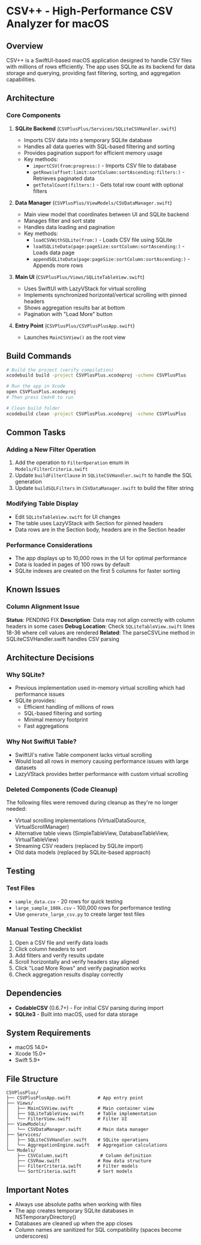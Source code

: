 # CSV++ - High-Performance CSV Analyzer for macOS

## Overview
CSV++ is a SwiftUI-based macOS application designed to handle CSV files with millions of rows efficiently. The app uses SQLite as its backend for data storage and querying, providing fast filtering, sorting, and aggregation capabilities.

## Architecture

### Core Components

1. **SQLite Backend** (`CSVPlusPlus/Services/SQLiteCSVHandler.swift`)
   - Imports CSV data into a temporary SQLite database
   - Handles all data queries with SQL-based filtering and sorting
   - Provides pagination support for efficient memory usage
   - Key methods:
     - `importCSV(from:progress:)` - Imports CSV file to database
     - `getRows(offset:limit:sortColumn:sortAscending:filters:)` - Retrieves paginated data
     - `getTotalCount(filters:)` - Gets total row count with optional filters

2. **Data Manager** (`CSVPlusPlus/ViewModels/CSVDataManager.swift`)
   - Main view model that coordinates between UI and SQLite backend
   - Manages filter and sort state
   - Handles data loading and pagination
   - Key methods:
     - `loadCSVWithSQLite(from:)` - Loads CSV file using SQLite
     - `loadSQLiteData(page:pageSize:sortColumn:sortAscending:)` - Loads data page
     - `appendSQLiteData(page:pageSize:sortColumn:sortAscending:)` - Appends more rows

3. **Main UI** (`CSVPlusPlus/Views/SQLiteTableView.swift`)
   - Uses SwiftUI with LazyVStack for virtual scrolling
   - Implements synchronized horizontal/vertical scrolling with pinned headers
   - Shows aggregation results bar at bottom
   - Pagination with "Load More" button

4. **Entry Point** (`CSVPlusPlus/CSVPlusPlusApp.swift`)
   - Launches `MainCSVView()` as the root view

## Build Commands

```bash
# Build the project (verify compilation)
xcodebuild build -project CSVPlusPlus.xcodeproj -scheme CSVPlusPlus

# Run the app in Xcode
open CSVPlusPlus.xcodeproj
# Then press Cmd+R to run

# Clean build folder
xcodebuild clean -project CSVPlusPlus.xcodeproj -scheme CSVPlusPlus
```

## Common Tasks

### Adding a New Filter Operation
1. Add the operation to `FilterOperation` enum in `Models/FilterCriteria.swift`
2. Update `buildFilterClause` in `SQLiteCSVHandler.swift` to handle the SQL generation
3. Update `buildSQLFilters` in `CSVDataManager.swift` to build the filter string

### Modifying Table Display
- Edit `SQLiteTableView.swift` for UI changes
- The table uses LazyVStack with Section for pinned headers
- Data rows are in the Section body, headers are in the Section header

### Performance Considerations
- The app displays up to 10,000 rows in the UI for optimal performance
- Data is loaded in pages of 100 rows by default
- SQLite indexes are created on the first 5 columns for faster sorting

## Known Issues

### Column Alignment Issue
**Status**: PENDING FIX
**Description**: Data may not align correctly with column headers in some cases
**Debug Location**: Check `SQLiteTableView.swift` lines 18-36 where cell values are rendered
**Related**: The parseCSVLine method in SQLiteCSVHandler.swift handles CSV parsing

## Architecture Decisions

### Why SQLite?
- Previous implementation used in-memory virtual scrolling which had performance issues
- SQLite provides:
  - Efficient handling of millions of rows
  - SQL-based filtering and sorting
  - Minimal memory footprint
  - Fast aggregations

### Why Not SwiftUI Table?
- SwiftUI's native Table component lacks virtual scrolling
- Would load all rows in memory causing performance issues with large datasets
- LazyVStack provides better performance with custom virtual scrolling

### Deleted Components (Code Cleanup)
The following files were removed during cleanup as they're no longer needed:
- Virtual scrolling implementations (VirtualDataSource, VirtualScrollManager)
- Alternative table views (SimpleTableView, DatabaseTableView, VirtualTableView)
- Streaming CSV readers (replaced by SQLite import)
- Old data models (replaced by SQLite-based approach)

## Testing

### Test Files
- `sample_data.csv` - 20 rows for quick testing
- `large_sample_100k.csv` - 100,000 rows for performance testing
- Use `generate_large_csv.py` to create larger test files

### Manual Testing Checklist
1. Open a CSV file and verify data loads
2. Click column headers to sort
3. Add filters and verify results update
4. Scroll horizontally and verify headers stay aligned
5. Click "Load More Rows" and verify pagination works
6. Check aggregation results display correctly

## Dependencies
- **CodableCSV** (0.6.7+) - For initial CSV parsing during import
- **SQLite3** - Built into macOS, used for data storage

## System Requirements
- macOS 14.0+
- Xcode 15.0+
- Swift 5.9+

## File Structure
```
CSVPlusPlus/
├── CSVPlusPlusApp.swift          # App entry point
├── Views/
│   ├── MainCSVView.swift         # Main container view
│   ├── SQLiteTableView.swift     # Table implementation
│   └── FilterView.swift          # Filter UI
├── ViewModels/
│   └── CSVDataManager.swift      # Main data manager
├── Services/
│   ├── SQLiteCSVHandler.swift    # SQLite operations
│   └── AggregationEngine.swift   # Aggregation calculations
└── Models/
    ├── CSVColumn.swift            # Column definition
    ├── CSVRow.swift              # Row data structure
    ├── FilterCriteria.swift      # Filter models
    └── SortCriteria.swift        # Sort models
```

## Important Notes
- Always use absolute paths when working with files
- The app creates temporary SQLite databases in NSTemporaryDirectory()
- Databases are cleaned up when the app closes
- Column names are sanitized for SQL compatibility (spaces become underscores)